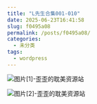 ```yaml
---
title: "L先生合集001-010"
date: 2025-06-23T16:41:58
slug: f0495a08
permalink: /posts/f0495a08/
categories:
  - 未分类
tags:
  - wordpress
---
```


![图片[1]-歪歪的耽美资源站](/images/wp/f0495a08-1270b152.jpg)

![图片[2]-歪歪的耽美资源站](/images/wp/f0495a08-693f179f.jpg)
